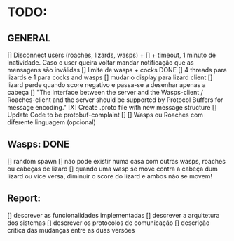 # TODO: 

## GENERAL
[] Disconnect users (roaches, lizards, wasps) +
[] + timeout, 1 minuto de inatividade. Caso o user queira voltar mandar notificação que as mensagens são inválidas
[] limite de wasps + cocks DONE
[] 4 threads para lizards e 1 para cocks and wasps
[] mudar o display para lizard client
[] lizard perde quando score negativo e passa-se a desenhar apenas a cabeça
[] "The interface between the server and the Wasps-client / Roaches-client and the
server should be supported by Protocol Buffers for message encoding."
    [X] Create .proto file with new message structure
    [] Update Code to be protobuf-complaint
    []
[] Wasps ou Roaches com diferente linguagem (opcional)


## Wasps: DONE
[] random spawn
[] não pode existir numa casa com outras wasps, roaches ou cabeças de lizard
[] quando uma wasp se move contra a cabeça dum lizard ou vice versa, diminuir o score do lizard e ambos não se movem!


## Report:
[] descrever as funcionalidades implementadas
[] descrever a arquitetura dos sistemas
[] descrever os protocolos de comunicação
[] descrição crítica das mudanças entre as duas versões
